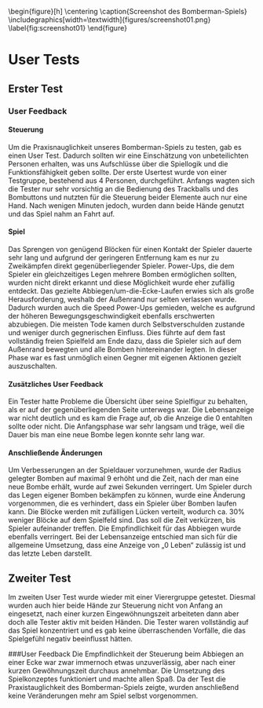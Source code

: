 
\begin{figure}[h]
    \centering
    \caption{Screenshot des Bomberman-Spiels}
    \includegraphics[width=\textwidth]{figures/screenshot01.png}
    \label{fig:screenshot01}
\end{figure}

# User Tests
## Erster Test
### User Feedback
#### Steuerung
Um die Praxisnauglichkeit unseres Bomberman-Spiels zu testen, gab es einen User Test. Dadurch sollten wir eine Einschätzung von unbeteilichten Personen erhalten, was uns Aufschlüsse über die Spiellogik und die Funktionsfähigkeit geben sollte. Der erste Usertest wurde von einer Testgruppe, bestehend aus 4 Personen, durchgeführt. Anfangs wagten sich die Tester nur sehr vorsichtig an die Bedienung des Trackballs und des Bombuttons und nutzten für die Steuerung beider Elemente auch nur eine Hand. Nach wenigen Minuten jedoch, wurden dann beide Hände genutzt und das Spiel nahm an Fahrt auf.

#### Spiel
Das Sprengen von genügend Blöcken für einen Kontakt der Spieler dauerte sehr lang und aufgrund der geringeren Entfernung kam es nur zu Zweikämpfen direkt gegenüberliegender Spieler. Power-Ups, die dem Spieler ein gleichzeitiges Legen mehrere Bomben ermöglichen sollten, wurden nicht direkt erkannt und diese Möglichkeit wurde eher zufällig entdeckt. Das gezielte Abbiegen/um-die-Ecke-Laufen erwies sich als große Herausforderung, weshalb der Außenrand nur selten verlassen wurde. Dadurch wurden auch die Speed Power-Ups gemieden, welche es aufgrund der höheren Bewegungsgeschwindigkeit ebenfalls erschwerten abzubiegen. Die meisten Tode kamen durch Selbstverschulden zustande und weniger durch gegnerischen Einfluss. Dies führte auf dem fast vollständig freien Spielfeld am Ende dazu, dass die Spieler sich auf dem Außenrand bewegten und alle Bomben hintereinander legten. In dieser Phase war es fast unmöglich einen Gegner mit eigenen Aktionen gezielt auszuschalten.

#### Zusätzliches User Feedback
Ein Tester hatte Probleme die Übersicht über seine Spielfigur zu behalten, als er auf der gegenüberliegenden Seite unterwegs war. Die Lebensanzeige war nicht deutlich und es kam die Frage auf, ob die Anzeige die 0 entahlten sollte oder nicht. Die Anfangsphase war sehr langsam und träge, weil die Dauer bis man eine neue Bombe legen konnte sehr lang war.

#### Anschließende Änderungen

Um Verbesserungen an der Spieldauer vorzunehmen, wurde der Radius gelegter Bomben auf maximal 9 erhöht und die Zeit, nach der man eine neue Bombe erhält, wurde auf zwei Sekunden verringert. Um Spieler durch das Legen eigener Bomben bekämpfen zu können, wurde eine Änderung vorgenommen, die es verhindert, dass ein Spieler über Bomben laufen kann. Die Blöcke werden mit zufälligen Lücken verteilt, wodurch ca. 30% weniger Blöcke auf dem Spielfeld sind. Das soll die Zeit verkürzen, bis Spieler aufeinander treffen. Die Empfindlichkeit für das Abbiegen wurde ebenfalls verringert. Bei der Lebensanzeige entschied man sich für die allgemeine Umsetzung, dass eine Anzeige von „0 Leben“ zulässig ist und das letzte Leben darstellt.

## Zweiter Test

Im zweiten User Test wurde wieder mit einer Vierergruppe getestet. Diesmal wurden auch hier beide Hände zur Steuerung nicht von Anfang an eingesetzt, nach einer kurzen Eingewöhnungszeit arbeiteten dann aber doch alle Tester aktiv mit beiden Händen. Die Tester waren vollständig auf das Spiel konzentriert und es gab keine überraschenden Vorfälle, die das Spielgefühl negativ beeinflusst hätten.

###User Feedback
Die Empfindlichkeit der Steuerung beim Abbiegen an einer Ecke war zwar immernoch etwas unzuverlässig, aber nach einer kurzen Gewöhnungszeit durchaus annehmbar. Die Umsetzung des Spielkonzeptes funktioniert und machte allen Spaß. Da der Test die Praxistauglichkeit des Bomberman-Spiels zeigte, wurden anschließend keine Veränderungen mehr am Spiel selbst vorgenommen.
